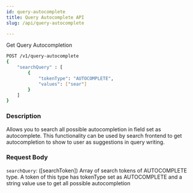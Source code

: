 ```yaml
---
id: query-autocomplete
title: Query Autocomplete API
slug: /api/query-autocomplete

---
```


Get Query Autocompletion

```bash
POST /v1/query-autocomplete
{
	"searchQuery" : [
		{
			"tokenType": "AUTOCOMPLETE",
			"values": ["sear"]
		}
	]
}
```

### Description

Allows you to search all possible autocompletion in field set as autocomplete. This functionality can be used by search
frontend to get autocompletion to show to user as suggestions in query writing.

### Request Body

`searchQuery`: ([searchToken]) Array of search tokens of AUTOCOMPLETE type. A token of this type has tokenType set
as AUTOCOMPLETE and a string value use to get all possible autocompletion
